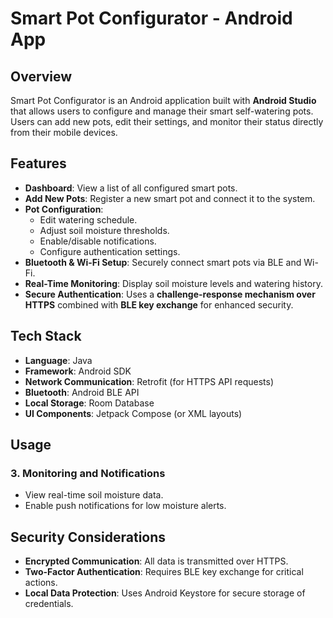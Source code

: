 # Smart Pot Configurator - Android App

## Overview
Smart Pot Configurator is an Android application built with **Android Studio** that allows users to configure and manage their smart self-watering pots. Users can add new pots, edit their settings, and monitor their status directly from their mobile devices.

## Features
- **Dashboard**: View a list of all configured smart pots.
- **Add New Pots**: Register a new smart pot and connect it to the system.
- **Pot Configuration**:
  - Edit watering schedule.
  - Adjust soil moisture thresholds.
  - Enable/disable notifications.
  - Configure authentication settings.
- **Bluetooth & Wi-Fi Setup**: Securely connect smart pots via BLE and Wi-Fi.
- **Real-Time Monitoring**: Display soil moisture levels and watering history.
- **Secure Authentication**: Uses a **challenge-response mechanism over HTTPS** combined with **BLE key exchange** for enhanced security.

## Tech Stack
- **Language**: Java
- **Framework**: Android SDK
- **Network Communication**: Retrofit (for HTTPS API requests)
- **Bluetooth**: Android BLE API
- **Local Storage**: Room Database
- **UI Components**: Jetpack Compose (or XML layouts)

## Usage
### 3. **Monitoring and Notifications**
- View real-time soil moisture data.
- Enable push notifications for low moisture alerts.

## Security Considerations
- **Encrypted Communication**: All data is transmitted over HTTPS.
- **Two-Factor Authentication**: Requires BLE key exchange for critical actions.
- **Local Data Protection**: Uses Android Keystore for secure storage of credentials.
